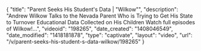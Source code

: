 {
    "title": "Parent Seeks His Student's Data | \"Wilkow\"",
    "description": "Andrew Wilkow Talks to the Nevada Parent Who is Trying to Get His State to Turnover Educational Data Collected on His Children Watch full episodes of Wilkow!...",
    "videoid": "198265",
    "date_created": "1408046549",
    "date_modified": "1418181878",
    "type": "captivate",
    "layout": "video",
    "url": "\/v\/parent-seeks-his-student-s-data-wilkow\/198265"
}